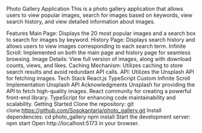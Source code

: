 Photo Gallery Application
This is a photo gallery application that allows users to view popular images, search for images based on keywords, view search history, and view detailed information about images.

Features
Main Page: Displays the 20 most popular images and a search box to search for images by keyword.
History Page: Displays search history and allows users to view images corresponding to each search term.
Infinite Scroll: Implemented on both the main page and history page for seamless browsing.
Image Details: View full version of images, along with download counts, views, and likes.
Caching Mechanism: Utilizes caching to store search results and avoid redundant API calls.
API: Utilizes the Unsplash API for fetching images.
Tech Stack
React.js
TypeScript
Custom Infinite Scroll Implementation
Unsplash API
Acknowledgments
Unsplash for providing the API to fetch high-quality images.
React community for creating a powerful front-end library.
TypeScript for enhancing code maintainability and scalability.
Getting Started
Clone the repository:
git clone:https://github.com/Sosokantaria/photo_gallery.git
Install dependencies:
cd photo_gallery
npm install
Start the development server:
npm start
Open http://localhost:5173 in your browser.